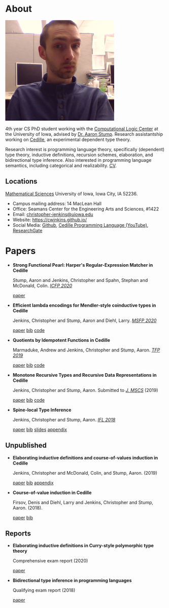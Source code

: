 

# About

![img](assets/me.jpg)

4th year CS PhD student working with the [Computational Logic Center](http://clc.cs.uiowa.edu/) at the
University of Iowa, advised by [Dr. Aaron Stump](http://homepage.divms.uiowa.edu/~astump/). Research assistantship working
on [Cedille](https://cedille.github.io/), an experimental dependent type theory.

Research interest is programming language theory, specifically (dependent)
type theory, inductive definitions, recursion schemes, elaboration, and
bidirectional type inference. Also interested in programming language
semantics, including categorical and realizability.
[CV](assets/cv.pdf).


## Locations

[Mathematical Sciences](http://www.divms.uiowa.edu/) University of Iowa, Iowa City, IA 52236.

-   Campus mailing address: 14 MacLean Hall
-   Office: Seamans Center for the Engineering Arts and Sciences, #1422
-   Email: [christopher-jenkins@uiowa.edu](mailto:christopher-jenkins@uiowa.edu)
-   Website: <https://cwjnkins.github.io/>
-   Social Media: [Github](https://github.com/cwjnkins), [Cedille Programming Language (YouTube)](https://www.youtube.com/channel/UCfV0BJz4nltlj-4yWNZ34lw), [ResearchGate](https://www.researchgate.net/profile/Christopher_Jenkins12)


# Papers

-   **Strong Functional Pearl: Harper's Regular-Expression Matcher in Cedille**
    
    Stump, Aaron and Jenkins, Christopher and Spahn, Stephan and McDonald,
    Colin. *[ICFP 2020](https://icfp20.sigplan.org/)*
    
    [paper](assets/SJSM20_Strong-Functional-Pearl-Harpers-Regular-Expression-Matcher.pdf)

-   **Efficient lambda encodings for Mendler-style coinductive types in Cedille**
    
    Jenkins, Christopher and Stump, Aaron and Diehl, Larry. *[MSFP 2020](https://msfp-workshop.github.io/msfp2020/)*
    
    [paper](assets/JSD20_Efficient-Mendler-Style-Coinductive-Types.pdf) [bib](assets/JSD20_Efficient-Mendler-Style-Coinductive-Types.bib) [code](https://github.com/cedille/cedille-developments/tree/master/efficient-mendler-codata)

-   **Quotients by Idempotent Functions in Cedille**
    
    Marmaduke, Andrew and Jenkins, Christopher and Stump, Aaron. *[TFP 2019](https://www.tfp2019.org/)*
    
    [paper](assets/MJS19_Quotients-Idempotent-Functions-Cedille.pdf) [bib](assets/MJS19_Quotients-Idempotent-Functions-Cedille.bib) [code](https://github.com/cedille/cedille-developments/tree/master/idem-quotients)

-   **Monotone Recursive Types and Recursive Data Representations in Cedille**
    
    Jenkins, Christopher and Stump, Aaron. Submitted to *[J. MSCS](https://www.cambridge.org/core/journals/mathematical-structures-in-computer-science)* (2019)
    
    [paper](assets/JS19_Recursive-Types-and-Data-Representations-in-Cedille.pdf) [bib](assets/JS19_Recursive-Types-and-Data-Representations-in-Cedille.bib) [code](https://github.com/cedille/cedille-developments/tree/master/recursive-representation-of-data)

-   **Spine-local Type Inference**
    
    Jenkins, Christopher and Stump, Aaron. *[IFL 2018](http://2018.iflconference.org/)*
    
    [paper](assets/JS18_Spine-local.pdf) [bib](assets/JS18_Spine-local.bib) [slides](assets/JS18_Spine-local-Slides.pdf) [appendix](assets/JS18_Spine-local-Appendix.pdf)


## Unpublished

-   **Elaborating inductive definitions and course-of-values induction in Cedille**
    
    Jenkins, Christopher and McDonald, Colin, and Stump, Aaron. (2019)
    
    [paper](assets/JMS20_Elaborating-Inductive-Definitions-and-COV-Induction-Cedille.pdf) [bib](assets/JMS20_Elaborating-Inductive-Definitions-and-COV-Induction-Cedille.bib) [appendix](assets/JMS20_Elaborating-Inductive-Definitions-and-COV-Induction-Cedille-Appendix.pdf)
-   **Course-of-value induction in Cedille**
    
    Firsov, Denis and Diehl, Larry and Jenkins, Christopher and Stump, Aaron.
    (2018).
    
    [paper](assets/FDJS18_CoV-Ind.pdf) [bib](assets/FDJS18_CoV-Ind.bib)


## Reports

-   **Elaborating inductive definitions in Curry-style polymorphic type theory**
    
    Comprehensive exam report (2020)
    
    [paper](assets/Je20-Comp.pdf)
-   **Bidirectional type inference in programming languages**
    
    Qualifying exam report (2018)
    
    [paper](assets/Jen18_Qualifying-Exam.pdf)

